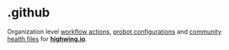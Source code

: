 # .github

Organization level [workflow actions][actions], [probot configurations][probot]
and [community health files][health] for **[highwing.io][hw]**.

<!-- LINKS -->

[actions]: https://help.github.com/en/actions
[health]: https://help.github.com/en/github/building-a-strong-community/setting-up-your-project-for-healthy-contributions
[hw]: https://highwing.io
[probot]: https://github.com/probot/probot-config
